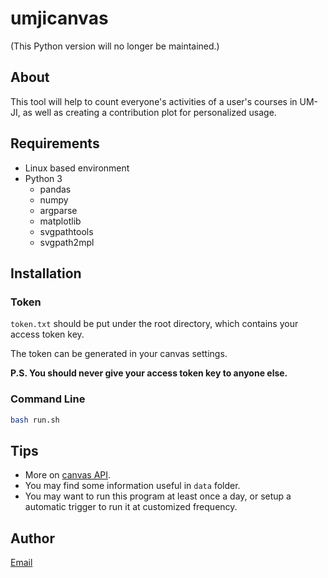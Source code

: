 # umjicanvas

(This Python version will no longer be maintained.)

## About

This tool will help to count everyone's activities of a user's courses in UM-JI, as well as creating a contribution plot for personalized usage.

## Requirements

- Linux based environment
- Python 3
	- pandas
	- numpy
	- argparse
	- matplotlib
	- svgpathtools
	- svgpath2mpl

## Installation

### Token

`token.txt` should be put under the root directory, which contains your access token key.

The token can be generated in your canvas settings.

**P.S. You should never give your access token key to anyone else.**

### Command Line

```bash
bash run.sh
```

## Tips

- More on [canvas API](https://canvas.instructure.com/doc/api/index.html).
- You may find some information useful in `data` folder.
- You may want to run this program at least once a day, or setup a automatic trigger to run it at customized frequency.

## Author

[Email](mailto:yangyiwen.sigo@hotmail.com)